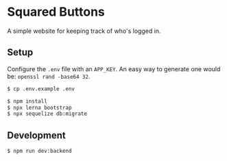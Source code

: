 # Squared Buttons

A simple website for keeping track of who's logged in.

## Setup

Configure the `.env` file with an `APP_KEY`. An easy way to generate one would be: `openssl rand -base64 32`.
```sh
$ cp .env.example .env
```

```sh
$ npm install
$ npx lerna bootstrap
$ npx sequelize db:migrate
```

## Development

```sh
$ npm run dev:backend
```
